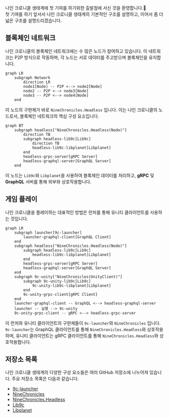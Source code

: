 나인 크로니클 생태계에 첫 기여를 하기위한 출발점에 서신 것을 환영합니다.:tada:<br>
첫 기여를 하기 앞서서 나인 크로니클 생태계의 기본적인 구조를 설명하고, 이어서 좀 더 넓은 구조를 설명드리겠습니다.

## 블록체인 네트워크

나인 크로니클의 블록체인 네트워크에는 수 많은 노드가 참여하고 있습니다. 이 네트워크는 P2P 방식으로 작동하며, 각 노드는 서로 데이터를 주고받으며 블록체인을 유지합니다.

```mermaid
graph LR
    subgraph Network
        direction LR
        node1[Node] -- P2P <--> node2[Node]
        node2 -- P2P <--> node3[Node]
        node3 -- P2P <--> node4[Node]
    end
```

이 노드의 구현체가 바로 `NineChronicles.Headless` 입니다. 이는 나인 크로니클의 노드로서, 블록체인 네트워크의 핵심 구성 요소입니다.

```mermaid
graph BT
    subgraph headless["NineChronicles.Headless(Node)"]
        direction TB
        subgraph headless-lib9c[Lib9c]
            direction TB
            headless-lib9c-libplanet[Libplanet]
        end
        headless-grpc-server[gRPC Server]
        headless-graphql-server[GraphQL Server]
    end
```

이 노드는 `Lib9c`와 `Libplanet`을 사용하여 블록체인 데이터를 처리하고,  **gRPC** 및 **GraphQL** 서버를 통해 외부와 상호작용합니다.

## 게임 플레이

나인 크로니클을 플레이하는 대표적인 방법은 런처를 통해 유니티 클라이언트를 사용하는 것입니다.

```mermaid
graph LR
    subgraph launcher[9c-launcher]
        launcher-graphql-client[GraphQL Client]
    end
    subgraph headless["NineChronicles.Headless(Node)"]
        subgraph headless-lib9c[Lib9c]
            headless-lib9c-libplanet[Libplanet]
        end
        headless-grpc-server[gRPC Server]
        headless-graphql-server[GraphQL Server]
    end
    subgraph 9c-unity["NineChronicles(UnityClient)"]
        subgraph 9c-unity-lib9c[Lib9c]
            9c-unity-lib9c-libplanet[Libplanet]
        end
        9c-unity-grpc-client[gRPC Client]
    end
    launcher-graphql-client -- GraphQL <--> headless-graphql-server
    launcher -- 실행 --> 9c-unity
    9c-unity-grpc-client -- gRPC <--> headless-grpc-server
```

이 런처와 유니티 클라이언트의 구현체들이 `9c-launcher`와 `NineChronicles` 입니다. `9c-launcher`는 GraphQL 클라이언트를 통해 `NineChronicles.Headless`와 상호작용하며, 유니티 클라이언트는 gRPC 클라이언트를 통해 `NineChronicles.Headless`와 상호작용합니다.

## 저장소 목록

나인 크로니클 생태계의 다양한 구성 요소들은 여러 GitHub 저장소에 나누어져 있습니다. 주요 저장소 목록은 다음과 같습니다.

- [9c-launcher](https://github.com/planetarium/9c-launcher)
- [NineChronicles](https://github.com/planetarium/NineChronicles)
- [NineChronicles.Headless](https://github.com/planetarium/NineChronicles.Headless)
- [Lib9c](https://github.com/planetarium/lib9c)
- [Libplanet](https://github.com/planetarium/libplanet)

